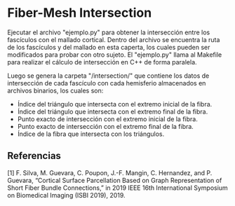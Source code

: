 Fiber-Mesh Intersection
======================

Ejecutar el archivo "ejemplo.py" para obtener la intersección entre los fascículos con el mallado cortical. Dentro del archivo se encuentra la ruta de los fascículos y del mallado en esta caperta, los cuales pueden ser modificados para probar con otro sujeto. El "ejemplo.py" llama al Makefile para realizar el cálculo de intersección en C++ de forma paralela.

Luego se genera la carpeta "/intersection/" que contiene los datos de intersección de cada fascículo con cada hemisferio almacenados en archivos binarios, los cuales son:

- Índice del triángulo que intersecta con el extremo inicial de la fibra.
- Índice del triángulo que intersecta con el extremo final de la fibra.
- Punto exacto de intersección con el extremo inicial de la fibra.
- Punto exacto de intersección con el extremo final de la fibra.
- Índice de la fibra que intersecta con los triángulos.

## Referencias
<a id="1">[1]</a>
F. Silva, M. Guevara, C. Poupon, J.-F. Mangin, C. Hernandez, and P. Guevara, “Cortical Surface Parcellation Based on Graph Representation of Short Fiber Bundle Connections,” in 2019 IEEE 16th International Symposium on Biomedical Imaging (ISBI 2019), 2019.
